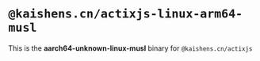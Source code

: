 # `@kaishens.cn/actixjs-linux-arm64-musl`

This is the **aarch64-unknown-linux-musl** binary for `@kaishens.cn/actixjs`
